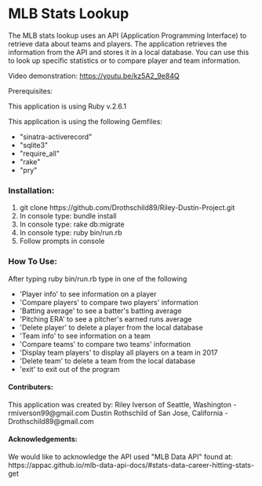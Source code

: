  <h1>MLB Stats Lookup</h1>
 
<p>The MLB stats lookup uses an API (Application Programming Interface) to retrieve data about teams and players. The application retrieves the information from the API and stores it in a local database. You can use this to look up specific statistics or to compare player and team information.</p>

Video demonstration: https://youtu.be/kz5A2_9e84Q
 
 Prerequisites: 
 <p>This application is using Ruby v.2.6.1</p>
 <p>This application is using the following Gemfiles:</p>
 <ul>
  <li>"sinatra-activerecord"</li>
  <li>"sqlite3"</li>
  <li>"require_all"</li>
  <li>"rake"</li>
  <li>"pry"</li>
 </ul>
 
 <h3>Installation:</h3>
 <ol>
  <li>git clone https://github.com/Drothschild89/Riley-Dustin-Project.git</li>
  <li>In console type: bundle install</li>
  <li>In console type: rake db:migrate</li>
  <li>In console type: ruby bin/run.rb</li>
  <li>Follow prompts in console</li>
 </ol>
 
 <h3>How To Use:</h3>
  After typing ruby bin/run.rb type in one of the following
  <ul>
    <li>'Player info' to see information on a player</li>
    <li>'Compare players' to compare two players' information</li>
    <li>'Batting average' to see a batter's batting average</li>
    <li>'Pitching ERA' to see a pitcher's earned runs average</li>
    <li>'Delete player' to delete a player from the local database</li>
    <li>'Team info' to see information on a team</li>
    <li>'Compare teams' to compare two teams' information</li>
    <li>'Display team players' to display all players on a team in 2017</li>
    <li>'Delete team' to delete a team from the local database</li>
    <li>'exit' to exit out of the program</li>
 </ul>

 <h4>Contributers:</h4>
 <p>This application was created by: 
 Riley Iverson of Seattle, Washington - rmiverson99@gmail.com
 Dustin Rothschild of San Jose, California - Drothschild89@gmail.com</p>

  <h4>Acknowledgements:</h4
  <p>We would like to acknowledge the API used "MLB Data API" found at: https://appac.github.io/mlb-data-api-docs/#stats-data-career-hitting-stats-get</p>
   
